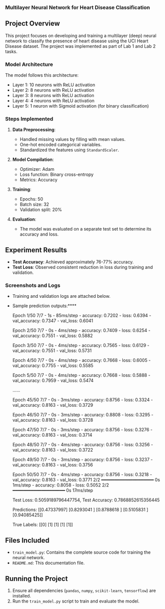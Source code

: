 ### Multilayer Neural Network for Heart Disease Classification

## Project Overview

This project focuses on developing and training a multilayer (deep) neural network to classify the presence of heart disease using the UCI Heart Disease dataset. The project was implemented as part of Lab 1 and Lab 2 tasks.

### Model Architecture

The model follows this architecture:
- Layer 1: 10 neurons with ReLU activation
- Layer 2: 8 neurons with ReLU activation
- Layer 3: 8 neurons with ReLU activation
- Layer 4: 4 neurons with ReLU activation
- Layer 5: 1 neuron with Sigmoid activation (for binary classification)

### Steps Implemented
1. **Data Preprocessing**:
   - Handled missing values by filling with mean values.
   - One-hot encoded categorical variables.
   - Standardized the features using `StandardScaler`.

2. **Model Compilation**:
   - Optimizer: Adam
   - Loss function: Binary cross-entropy
   - Metrics: Accuracy

3. **Training**:
   - Epochs: 50
   - Batch size: 32
   - Validation split: 20%

4. **Evaluation**:
   - The model was evaluated on a separate test set to determine its accuracy and loss.

## Experiment Results
- **Test Accuracy**: Achieved approximately 76-77% accuracy.
- **Test Loss**: Observed consistent reduction in loss during training and validation.

### Screenshots and Logs

- Training and validation logs are attached below.

- Sample prediction outputs:****

  Epoch 1/50 7/7 - 1s - 85ms/step - accuracy: 0.7202 - loss: 0.6394 - val_accuracy: 0.7347 - val_loss: 0.6041 

  Epoch 2/50 7/7 - 0s - 4ms/step - accuracy: 0.7409 - loss: 0.6254 - val_accuracy: 0.7551 - val_loss: 0.5882 

  Epoch 3/50 7/7 - 0s - 4ms/step - accuracy: 0.7565 - loss: 0.6129 - val_accuracy: 0.7551 - val_loss: 0.5731 

  Epoch 4/50 7/7 - 0s - 4ms/step - accuracy: 0.7668 - loss: 0.6005 - val_accuracy: 0.7755 - val_loss: 0.5585 

  Epoch 5/50 7/7 - 0s - 4ms/step - accuracy: 0.7668 - loss: 0.5888 - val_accuracy: 0.7959 - val_loss: 0.5474 

  

  ......

  Epoch 45/50 7/7 - 0s - 3ms/step - accuracy: 0.8756 - loss: 0.3324 - val_accuracy: 0.8163 - val_loss: 0.3729 

  Epoch 46/50 7/7 - 0s - 3ms/step - accuracy: 0.8808 - loss: 0.3295 - val_accuracy: 0.8163 - val_loss: 0.3728 

  Epoch 47/50 7/7 - 0s - 3ms/step - accuracy: 0.8756 - loss: 0.3276 - val_accuracy: 0.8163 - val_loss: 0.3714 

  Epoch 48/50 7/7 - 0s - 4ms/step - accuracy: 0.8756 - loss: 0.3256 - val_accuracy: 0.8163 - val_loss: 0.3722 

  Epoch 49/50 7/7 - 0s - 3ms/step - accuracy: 0.8756 - loss: 0.3237 - val_accuracy: 0.8163 - val_loss: 0.3756 

  Epoch 50/50 7/7 - 0s - 4ms/step - accuracy: 0.8756 - loss: 0.3218 - val_accuracy: 0.8163 - val_loss: 0.3771 2/2 ━━━━━━━━━━━━━━━━━━━━ 0s 1ms/step - accuracy: 0.8058 - loss: 0.5052  2/2 ━━━━━━━━━━━━━━━━━━━━ 0s 17ms/step 

  Test Loss: 0.5059189796447754, Test Accuracy: 0.7868852615356445 

  Predictions: [[0.47337997] [0.8293041 ] [0.8788618 ] [0.5105831 ] [0.94085425]] 

  True Labels: [[0] [1] [1] [1] [1]]

## Files Included

- `train_model.py`: Contains the complete source code for training the neural network.
- `README.md`: This documentation file.

## Running the Project
1. Ensure all dependencies (`pandas`, `numpy`, `scikit-learn`, `tensorflow`) are installed.
2. Run the `train_model.py` script to train and evaluate the model.

